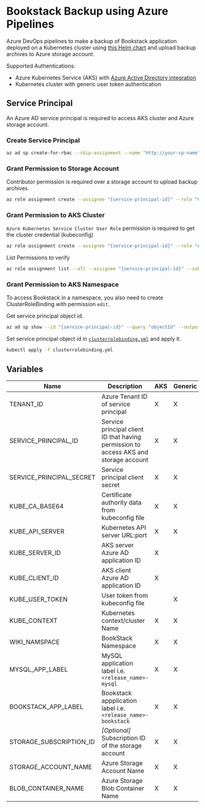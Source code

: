 # Bookstack Backup using Azure Pipelines

Azure DevOps pipelines to make a backup of Bookstack application deployed on a Kubernetes cluster using [this Helm chart](https://github.com/pacroy/bookstack-helm) and upload backup archives to Azure storage account.

Supported Authentications:

- Azure Kubernetes Service (AKS) with [Azure Active Directory integration](https://docs.microsoft.com/en-us/azure/aks/managed-aad)
- Kubernetes cluster with generic user token authentication

## Service Principal

An Azure AD service principal is required to access AKS cluster and Azure storage account.

### Create Service Principal

```sh
az ad sp create-for-rbac --skip-assignment --name "http://your-sp-name"
```

### Grant Permission to Storage Account

Contributor permission is required over a storage account to upload backup archives.

```sh
az role assignment create --assignee "{service-principal-id}" --role "Contributor" --scope "/subscriptions/{subscription-id}/resourceGroups/{resource-group}/providers/Microsoft.Storage/storageAccounts/{storage-account}"
```

### Grant Permission to AKS Cluster

`Azure Kubernetes Service Cluster User Role` permission is required to get the cluster credential (kubeconfig)

```sh
az role assignment create --assignee "{service-principal-id}" --role "Azure Kubernetes Service Cluster User Role" --scope "/subscriptions/{subscription-id}/resourcegroups/{resource-group}/providers/Microsoft.ContainerService/managedClusters/{aks-cluster}"
```

List Permissions to verify

```sh
az role assignment list --all --assignee "{service-principal-id}" --subscription "{subscription-id}" --output table
```

### Grant Permission to AKS Namespace

To access Bookstack in a namespace, you also need to create ClusterRoleBinding with permission `edit`.

Get service principal object id.

```sh
az ad sp show --id "{service-principal-id}" --query "objectId" --output tsv
```

Set service principal object id in [`clusterrolebinding.yml`](clusterrolebinding.yml) and apply it.

```sh
kubectl apply -f clusterrolebinding.yml
```

## Variables

| Name | Description | AKS | Generic |
|---|---|---|---|
| TENANT_ID | Azure Tenant ID of service principal | X | X |
| SERVICE_PRINCIPAL_ID | Service principal client ID that having permission to access AKS and storage account | X | X |
| SERVICE_PRINCIPAL_SECRET | Service principal client secret | X | X |
| KUBE_CA_BASE64 | Certificate authority data from kubeconfig file | X | X |
| KUBE_API_SERVER | Kubernetes API server URL:port | X | X |
| KUBE_SERVER_ID | AKS server Azure AD application ID | X | |
| KUBE_CLIENT_ID | AKS client Azure AD application ID | X | |
| KUBE_USER_TOKEN | User token from kubeconfig file | | X |
| KUBE_CONTEXT | Kubernetes context/cluster Name | X | X |
| WIKI_NAMSPACE | BookStack Namespace | X | X |
| MYSQL_APP_LABEL | MySQL application label i.e. `<release_name>-mysql` | X | X |
| BOOKSTACK_APP_LABEL | Bookstack appplication label i.e. `<release_name>-bookstack` | X | X |
| STORAGE_SUBSCRIPTION_ID | _[Optional]_ Subscription ID of the storage account | X | X |
| STORAGE_ACCOUNT_NAME | Azure Storage Account Name | X | X |
| BLOB_CONTAINER_NAME | Azure Storage Blob Container Name | X | X |
